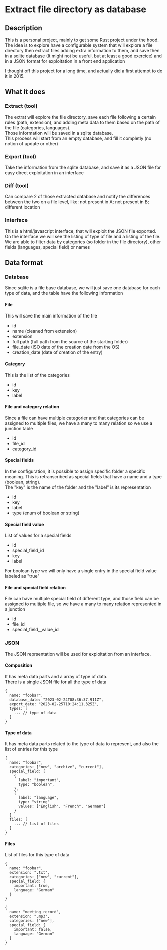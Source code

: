 # Extract file directory as database

## Description
This is a personal project, mainly to get some Rust project under the hood.  
The idea is to explore have a configurable system that will explore a file directory then extract files adding extra information to them, and save then in a sqlite database (It might not be useful, but at least a good exercice) and in a JSON format for exploitation in a front end application


I thought off this project for a long time, and actually did a first attempt to do it in 2015.



## What it does

### Extract (tool)
The extrat will explore the file directory, save each file following a certain rules (path, extension), and adding meta data to them based on the path of the file (categories, languages).  
Those information will be saved in a sqlite database.  
This process will start from an empty database, and fill it completly (no notion of update or other)

### Export (tool)
Take the information from the sqlite database, and save it as a JSON file for easy direct exploitation in an interface


### Diff (tool)
Can compare 2 of those extracted database and notify the differences between the two on a file level, like: not present in A; not present in B; different location


### Interface
This is a html/javascript interface, that will exploit the JSON file exported.  
On the interface we will see the listing of type of file and a listing of the file.  
We are able to filter data by categories (so folder in the file directory), other fields (languages, special field) or names



## Data format

### Database
Since sqlite is a file base database, we will just save one database for each type of data, and the table have the following information

#### File 
This will save the main information of the file
- id
- name (cleaned from extension)
- extension
- full path (full path from the source of the starting folder)
- file_date (ISO date of the creation date from the OS)
- creation_date (date of creation of the entry)

#### Category
This is the list of the categories
- id
- key
- label

#### File and category relation
Since a file can have multiple categorier and that categories can be assigned to multiple files, we have a many to many relation so we use a junction table
- id
- file_id
- category_id

#### Special fields
In the configuration, it is possible to assign specific folder a specific meaning. This is retranscribed as special fields that have a name and a type (boolean, string).  
The "key" is the name of the folder and the "label" is its representation

- id
- key
- label
- type (enum of boolean or string)

#### Special field value
List of values for a special fields

- id
- special_field_id
- key
- label

For boolean type we will only have a single entry in the special field value labeled as "true"

#### File and special field relation
File can have multiple special field of different type, and those field can be assigned to multiple file, so we have a many to many relation represented in a junction
- id
- file_id
- special_field__value_id


### JSON

The JSON reprsentation will be used for exploitation from an interface.

#### Composition
It has meta data parts and a array of type of data.  
There is a single JSON file for all the type of data
```
{
  name: "foobar",
  database_date: "2023-02-24T08:36:37.911Z",
  export_date: "2023-02-25T10:24:11.325Z",
  types: [
    ... // type of data
  ]
}

```

#### Type of data
It has meta data parts related to the type of data to represent, and also the list of entries for this type
```
{
  name: "foobar",
  categories: ["new", "archive", "current"],
  special_field: [
    {
      label: "important",
      type: "boolean",
    },
    {
      label: "language",
      type: "string"
      values: ["English", "French", "German"]
    }
  ]
  files: [
    ... // list of files
  ]
}

```


#### Files
List of files for this type of data
```
{
  name: "foobar",
  extension: ".txt",
  categories: ["new", "current"],
  special_field: {
    important: true,
    language: "German"
  }
}

```

```
{
  name: "meeting_record",
  extension: ".mp3",
  categories: ["new"],
  special_field: {
    important: false,
    language: "German"
  }
}

```

